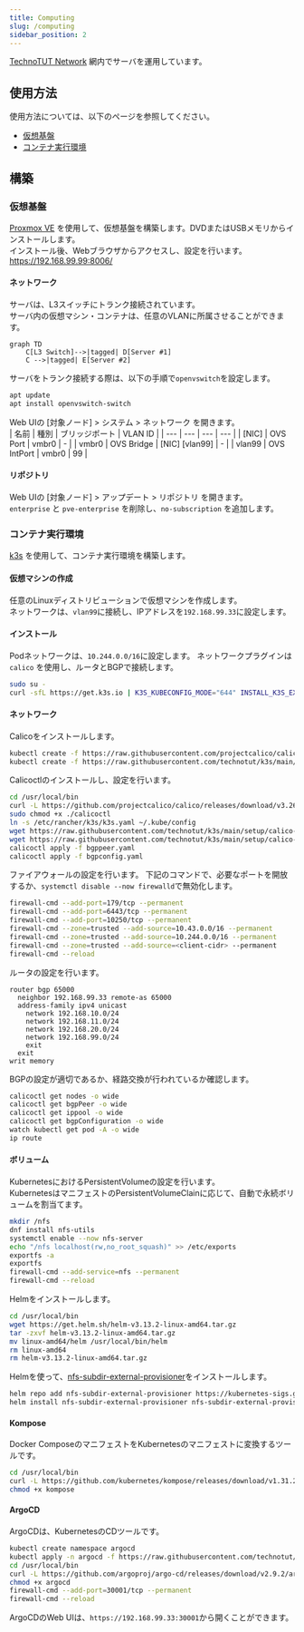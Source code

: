 ```yaml
---
title: Computing
slug: /computing
sidebar_position: 2
---
```

[TechnoTUT Network](/) 網内でサーバを運用しています。  
## 使用方法
使用方法については、以下のページを参照してください。  
- [仮想基盤](/service/virtualization)
- [コンテナ実行環境](/service/kubernetes)

## 構築
### 仮想基盤
[Proxmox VE](https://www.proxmox.com/proxmox-ve) を使用して、仮想基盤を構築します。DVDまたはUSBメモリからインストールします。  
インストール後、Webブラウザからアクセスし、設定を行います。  
https://192.168.99.99:8006/

#### ネットワーク
サーバは、L3スイッチにトランク接続されています。  
サーバ内の仮想マシン・コンテナは、任意のVLANに所属させることができます。
```mermaid
graph TD
    C[L3 Switch]-->|tagged| D[Server #1]
    C -->|tagged| E[Server #2]
```
サーバをトランク接続する際は、以下の手順で`openvswitch`を設定します。  
```bash
apt update
apt install openvswitch-switch
```

Web UIの [対象ノード] > システム > ネットワーク を開きます。  
| 名前 | 種別 | ブリッジポート | VLAN ID |
| --- | --- | --- | --- |
| [NIC] | OVS Port | vmbr0 | - |
| vmbr0 | OVS Bridge | [NIC] [vlan99] | - |
| vlan99 | OVS IntPort | vmbr0 | 99 | 

#### リポジトリ
Web UIの [対象ノード] > アップデート > リポジトリ を開きます。  
`enterprise` と `pve-enterprise` を削除し、`no-subscription` を追加します。  

### コンテナ実行環境
[k3s](https://k3s.io/) を使用して、コンテナ実行環境を構築します。  
#### 仮想マシンの作成
任意のLinuxディストリビューションで仮想マシンを作成します。  
ネットワークは、`vlan99`に接続し、IPアドレスを`192.168.99.33`に設定します。
#### インストール
Podネットワークは、`10.244.0.0/16`に設定します。
ネットワークプラグインは`calico` を使用し、ルータとBGPで接続します。  
```bash
sudo su -
curl -sfL https://get.k3s.io | K3S_KUBECONFIG_MODE="644" INSTALL_K3S_EXEC="--flannel-backend=none --cluster-cidr=10.244.0.0/16 --disable-network-policy --disable=traefik" sh -
```
#### ネットワーク
Calicoをインストールします。
```bash
kubectl create -f https://raw.githubusercontent.com/projectcalico/calico/v3.26.4/manifests/tigera-operator.yaml
kubectl create -f https://raw.githubusercontent.com/technotut/k3s/main/setup/calico-manifest/custom-resources.yaml
```
Calicoctlのインストールし、設定を行います。
```bash
cd /usr/local/bin
curl -L https://github.com/projectcalico/calico/releases/download/v3.26.4/calicoctl-linux-amd64 -o calicoctl
sudo chmod +x ./calicoctl
ln -s /etc/rancher/k3s/k3s.yaml ~/.kube/config
wget https://raw.githubusercontent.com/technotut/k3s/main/setup/calico-manifest/bgppeer.yaml
wget https://raw.githubusercontent.com/technotut/k3s/main/setup/calico-manifest/bgpconfig.yaml
calicoctl apply -f bgppeer.yaml
calicoctl apply -f bgpconfig.yaml
```
ファイアウォールの設定を行います。
下記のコマンドで、必要なポートを開放するか、`systemctl disable --now firewalld`で無効化します。
```bash
firewall-cmd --add-port=179/tcp --permanent
firewall-cmd --add-port=6443/tcp --permanent
firewall-cmd --add-port=10250/tcp --permanent
firewall-cmd --zone=trusted --add-source=10.43.0.0/16 --permanent
firewall-cmd --zone=trusted --add-source=10.244.0.0/16 --permanent
firewall-cmd --zone=trusted --add-source=<client-cidr> --permanent
firewall-cmd --reload
```
ルータの設定を行います。
```terminal
router bgp 65000
  neighbor 192.168.99.33 remote-as 65000
  address-family ipv4 unicast
    network 192.168.10.0/24
    network 192.168.11.0/24
    network 192.168.20.0/24
    network 192.168.99.0/24
    exit
  exit
writ memory
```
BGPの設定が適切であるか、経路交換が行われているか確認します。
```bash
calicoctl get nodes -o wide
calicoctl get bgpPeer -o wide
calicoctl get ippool -o wide
calicoctl get bgpConfiguration -o wide
watch kubectl get pod -A -o wide
ip route
```
#### ボリューム
KubernetesにおけるPersistentVolumeの設定を行います。  
KubernetesはマニフェストのPersistentVolumeClainに応じて、自動で永続ボリュームを割当てます。  
```bash
mkdir /nfs
dnf install nfs-utils
systemctl enable --now nfs-server
echo "/nfs localhost(rw,no_root_squash)" >> /etc/exports
exportfs -a
exportfs
firewall-cmd --add-service=nfs --permanent
firewall-cmd --reload
```
Helmをインストールします。
```bash
cd /usr/local/bin
wget https://get.helm.sh/helm-v3.13.2-linux-amd64.tar.gz
tar -zxvf helm-v3.13.2-linux-amd64.tar.gz
mv linux-amd64/helm /usr/local/bin/helm 
rm linux-amd64
rm helm-v3.13.2-linux-amd64.tar.gz
```
Helmを使って、[nfs-subdir-external-provisioner](https://github.com/kubernetes-sigs/nfs-subdir-external-provisioner)をインストールします。
```bash
helm repo add nfs-subdir-external-provisioner https://kubernetes-sigs.github.io/nfs-subdir-external-provisioner/
helm install nfs-subdir-external-provisioner nfs-subdir-external-provisioner/nfs-subdir-external-provisioner --set nfs.server=localhost --set nfs.path=/nfs
```
#### Kompose
Docker ComposeのマニフェストをKubernetesのマニフェストに変換するツールです。  
```bash
cd /usr/local/bin
curl -L https://github.com/kubernetes/kompose/releases/download/v1.31.2/kompose-linux-amd64 -o kompose
chmod +x kompose
```
#### ArgoCD
ArgoCDは、KubernetesのCDツールです。  
```bash
kubectl create namespace argocd
kubectl apply -n argocd -f https://raw.githubusercontent.com/technotut/k3s/main/setup/argocd/install.yaml
cd /usr/local/bin
curl -L https://github.com/argoproj/argo-cd/releases/download/v2.9.2/argocd-linux-amd64 -o argocd
chmod +x argocd
firewall-cmd --add-port=30001/tcp --permanent
firewall-cmd --reload
```
ArgoCDのWeb UIは、`https://192.168.99.33:30001`から開くことができます。